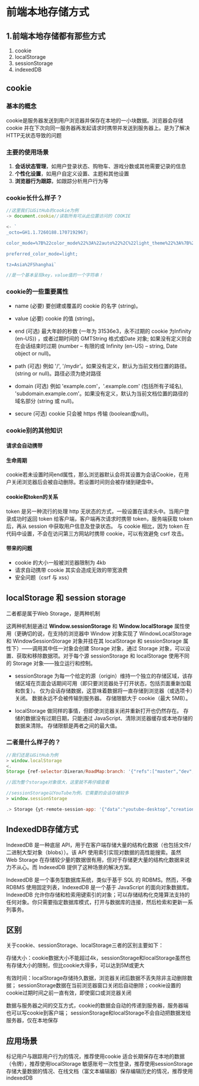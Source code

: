 # 前端本地存储方式

## 1.前端本地存储都有那些方式
1. cookie
2. localStorage
3. sessionStorage
4. indexedDB
   
## cookie
### 基本的概念
cookie是服务器发送到用户浏览器并保存在本地的一小块数据。浏览器会存储 cookie 并在下次向同一服务器再发起请求时携带并发送到服务器上。是为了解决 HTTP无状态导致的问题

### 主要的使用场景
1. **会话状态管理**，如用户登录状态、购物车、游戏分数或其他需要记录的信息
2. **个性化设置**，如用户自定义设置、主题和其他设置
3. **浏览器行为跟踪**，如跟踪分析用户行为等

### cookie长什么样子？
```js
//这里我们以GitHub的cookie为例
-> document.cookie//读取所有可从此位置访问的 COOKIE

<- `
_octo=GH1.1.7260188.1707192967; 

color_mode=%7B%22color_mode%22%3A%22auto%22%2C%22light_theme%22%3A%7B%22name%22%3A%22light%22%2C%22color_mode%22%3A%22light%22%7D%2C%22dark_theme%22%3A%7B%22name%22%3A%22dark%22%2C%22color_mode%22%3A%22dark%22%7D%7D;

preferred_color_mode=light; 

tz=Asia%2FShanghai`

//是一个基本呈现key，value值的一个字符串！
```
### cookie的一些重要属性
- name (必要)
要创建或覆盖的 cookie 的名字 (string)。

- value (必要)
cookie 的值 (string)。

- end (可选)
最大年龄的秒数 (一年为 31536e3，永不过期的 cookie 为Infinity (en-US)) ，或者过期时间的 GMTString 格式或Date 对象; 如果没有定义则会在会话结束时过期 (number – 有限的或 Infinity (en-US) – string, Date object or null)。

- path (可选)
例如 '/', '/mydir'。如果没有定义，默认为当前文档位置的路径。(string or null)。路径必须为绝对路径

- domain (可选)
例如 'example.com'，'.example.com' (包括所有子域名), 'subdomain.example.com'。如果没有定义，默认为当前文档位置的路径的域名部分 (string 或 null)。

- secure (可选)
cookie 只会被 https 传输 (boolean或null)。

### cookie别的其他知识


#### 请求会自动携带


#### 生命周期
cookie若未设置时间end属性，那么浏览器默认会将其设置为会话Cookie，在用户关闭浏览器后会被自动删除。若设置时间则会被存储到硬盘中。
#### cookie和token的关系
token 是另一种流行的处理 http 无状态的方式，一般设置在请求头中。当用户登录成功时返回 token 给客户端，客户端再次请求时携带 token，服务端获取 token 后，再从 session 中获取用户信息及登录状态。
与 cookie 相比，因为 token 在代码中设置，不会在访问第三方网站时携带 cookie，可以有效避免 csrf 攻击。
#### 带来的问题
- cookie 的大小一般被浏览器限制为 4kb
- 请求自动携带 cookie 其实会造成无效的带宽浪费
- 安全问题（csrf 与 xss）

## localStorage 和 session storage
二者都是属于Web Storage，是两种机制

这两种机制是通过 **Window.sessionStorage** 和 **Window.localStorage** 属性使用（更确切的说，在支持的浏览器中 Window 对象实现了 WindowLocalStorage 和 WindowSessionStorage 对象并挂在其 localStorage 和 sessionStorage 属性下）——调用其中任一对象会创建 Storage 对象，通过 Storage 对象，可以设置、获取和移除数据项。对于每个源 sessionStorage 和 localStorage 使用不同的 Storage 对象——独立运行和控制。

- sessionStorage 为每一个给定的源（origin）维持一个独立的存储区域，该存储区域在页面会话期间可用（即只要浏览器处于打开状态，包括页面重新加载和恢复）。
仅为会话存储数据，这意味着数据将一直存储到浏览器（或选项卡）关闭。
数据永远不会被传输到服务器。
存储限额大于 cookie（最大 5MB）。

- localStorage 做同样的事情，但即使浏览器关闭并重新打开也仍然存在。
存储的数据没有过期日期，只能通过 JavaScript、清除浏览器缓存或本地存储的数据来清除。
存储限额是两者之间的最大值。

### 二者是什么样子的？
```js
//我们还是以GitHub为例
> window.localStorage
<. 
Storage {ref-selector:Dixeran/RoadMap:branch: '{"refs":["master","dev","gh-pages"],"cacheKey":"v0:1525584698.0"}', ref-selector:dboooo/interview:branch: '{"refs":["main"],"cacheKey":"v0:1709183438.0"}', heardHelpAnnouncement: 'true', ref-selector:vuejs/vitepress:branch: '{"refs":["main","feat/hash","fix/2989","progressba…-and-anchor-check"],"cacheKey":"v0:1708338376.0"}', bundle-urls: '{"wp-runtime.js":"https://github.githubassets.com/…ules_github_quote-select-67e0dc-1aa35af077a4.js"}', …}

//因为整个storage对象很大，这里就不再仔细查看

//sessionStorage以YouTube为例，它需要的会话存储较多
> window.sessionStorage

.> Storage {yt-remote-session-app: '{"data":"youtube-desktop","creation":1709436876941}', yt-remote-cast-installed: '{"data":"true","creation":1709436877399}', yt-remote-session-name: '{"data":"Desktop","creation":1709436876941}', yt-remote-cast-available: '{"data":"false","creation":1709436877400}', yt-remote-fast-check-period: '{"data":"1709437176941","creation":1709436876941}', …}

```

## IndexedDB存储方式
IndexedDB 是一种底层 API，用于在客户端存储大量的结构化数据（也包括文件/二进制大型对象（blobs））。该 API 使用索引实现对数据的高性能搜索。虽然 Web Storage 在存储较少量的数据很有用，但对于存储更大量的结构化数据来说力不从心。而 IndexedDB 提供了这种场景的解决方案。

IndexedDB 是一个事务型数据库系统，类似于基于 SQL 的 RDBMS。然而，不像 RDBMS 使用固定列表，IndexedDB 是一个基于 JavaScript 的面向对象数据库。IndexedDB 允许你存储和检索用键索引的对象；可以存储结构化克隆算法支持的任何对象。你只需要指定数据库模式，打开与数据库的连接，然后检索和更新一系列事务。

## 区别
关于cookie、sessionStorage、localStorage三者的区别主要如下：

存储大小：cookie数据大小不能超过4k，sessionStorage和localStorage虽然也有存储大小的限制，但比cookie大得多，可以达到5M或更大

有效时间：localStorage存储持久数据，浏览器关闭后数据不丢失除非主动删除数据； sessionStorage数据在当前浏览器窗口关闭后自动删除；cookie设置的cookie过期时间之前一直有效，即使窗口或浏览器关闭

数据与服务器之间的交互方式，cookie的数据会自动的传递到服务器，服务器端也可以写cookie到客户端； sessionStorage和localStorage不会自动把数据发给服务器，仅在本地保存

## 应用场景
标记用户与跟踪用户行为的情况，推荐使用cookie
适合长期保存在本地的数据（令牌），推荐使用localStorage
敏感账号一次性登录，推荐使用sessionStorage
存储大量数据的情况、在线文档（富文本编辑器）保存编辑历史的情况，推荐使用indexedDB